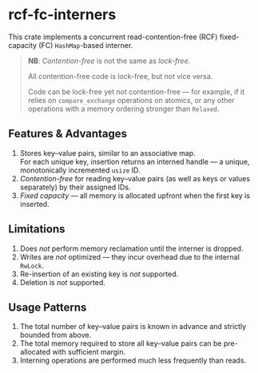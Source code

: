 # rcf-fc-interners

This crate implements a concurrent read-contention-free (RCF) fixed-capacity (FC) `HashMap`-based interner.

> **NB**: *Contention-free* is not the same as *lock-free*.
> 
> All contention-free code is lock-free, but not vice versa.
>
> Code can be lock-free yet not contention-free — for example, if it relies on `compare_exchange` operations on atomics,
> or any other operations with a memory ordering stronger than `Relaxed`.

## Features & Advantages
1. Stores key–value pairs, similar to an associative map.  
   For each unique key, insertion returns an interned handle — a unique, monotonically incremented `usize` ID.
2. *Contention-free* for reading key–value pairs (as well as keys or values separately) by their assigned IDs.
3. *Fixed capacity* — all memory is allocated upfront when the first key is inserted.

## Limitations
1. Does *not* perform memory reclamation until the interner is dropped.
2. Writes are *not* optimized — they incur overhead due to the internal `RwLock`.
3. Re-insertion of an existing key is *not* supported.
4. Deletion is *not* supported.

## Usage Patterns
1. The total number of key–value pairs is known in advance and strictly bounded from above.
2. The total memory required to store all key–value pairs can be pre-allocated with sufficient margin.
3. Interning operations are performed much less frequently than reads.
